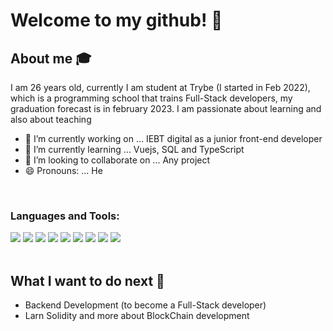 # Welcome to my github! 👋

## About me :mortar_board:
I am 26 years old, currently I am student at Trybe (I started in Feb 2022), which is a programming school that trains Full-Stack developers, my graduation forecast is in february 2023. I am passionate about learning and also about teaching

- 🔭 I’m currently working on ... IEBT digital as a junior front-end developer
- 🌱 I’m currently learning ... Vuejs, SQL and TypeScript
- 👯 I’m looking to collaborate on ... Any project
- 😄 Pronouns: ... He
<br/>

### Languages and Tools:
<div display="flex">
  <img src="https://img.shields.io/badge/html5%20-%23E34F26.svg?&style=for-the-badge&logo=html5&logoColor=white">
  <img src="https://img.shields.io/badge/css3%20-%231572B6.svg?&style=for-the-badge&logo=css3&logoColor=white">
  <img src="https://img.shields.io/badge/javascript-%23F7DF1E.svg?&style=for-the-badge&logo=javascript&logoColor=black&labelColor=black">
  <img src="https://img.shields.io/badge/vuejs%20-%2335495e.svg?&style=for-the-badge&logo=vue.js&logoColor=%234FC08D">
  <img src="https://img.shields.io/badge/git%20-%23F05033.svg?&style=for-the-badge&logo=git&logoColor=white"/>
  <img src="https://img.shields.io/badge/github%20-%23121011.svg?&style=for-the-badge&logo=github&logoColor=white"/>
  <img src="https://img.shields.io/badge/react-%2320232a.svg?style=for-the-badge&logo=react&logoColor=%2361DAFB" />
  <img src="https://img.shields.io/badge/redux-%23593d88.svg?style=for-the-badge&logo=redux&logoColor=white" />
  <img src="https://img.shields.io/badge/NPM-%23000000.svg?style=for-the-badge&logo=npm&logoColor=white" />  
</div>
<br/>

## What I want to do next :thinking:
- Backend Development (to become a Full-Stack developer)
- Larn Solidity and more about BlockChain development
